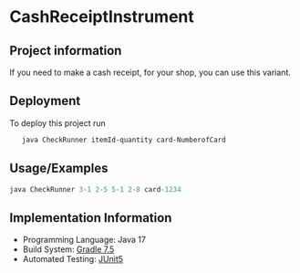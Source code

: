 
# CashReceiptInstrument
## Project information

If you need to make a cash receipt, for your shop, you can use this variant.

## Deployment

To deploy this project run

```bash
   java CheckRunner itemId-quantity card-NumberofCard

```



## Usage/Examples

```java
java CheckRunner 3-1 2-5 5-1 2-8 card-1234
```


## Implementation Information

* Programming Language: Java 17
* Build System: [Gradle 7.5](https://gradle.org/)
* Automated Testing: [JUnit5](https://junit.org/junit5/)






